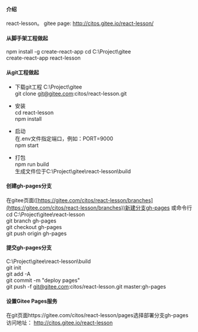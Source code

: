 #### 介绍
react-lesson。 gitee page: http://citos.gitee.io/react-lesson/ 

#### 从脚手架工程做起
npm install -g create-react-app
cd C:\Project\gitee  
create-react-app react-lesson   

#### 从git工程做起

- 下载git工程
C:\Project\gitee  
git clone git@gitee.com:citos/react-lesson.git  

- 安装  
cd react-lesson  
npm install  

- 启动  
在.env文件指定端口，例如：PORT=9000  
npm start 

- 打包  
npm run build  
生成文件位于C:\Project\gitee\react-lesson\build  

#### 创建gh-pages分支  
在gitee页面([https://gitee.com/citos/react-lesson/branches](https://gitee.com/citos/react-lesson/branches))新建分支gh-pages 
或命令行  
cd C:\Project\gitee\react-lesson  
git branch gh-pages  
git checkout gh-pages  
git push origin gh-pages   

#### 提交gh-pages分支  
C:\Project\gitee\react-lesson\build  
git init  
git add -A  
git commit -m "deploy pages"  
git push -f git@gitee.com:citos/react-lesson.git master:gh-pages  

#### 设置Gitee Pages服务 
在git页面https://gitee.com/citos/react-lesson/pages选择部署分支gh-pages  
访问地址： http://citos.gitee.io/react-lesson   

